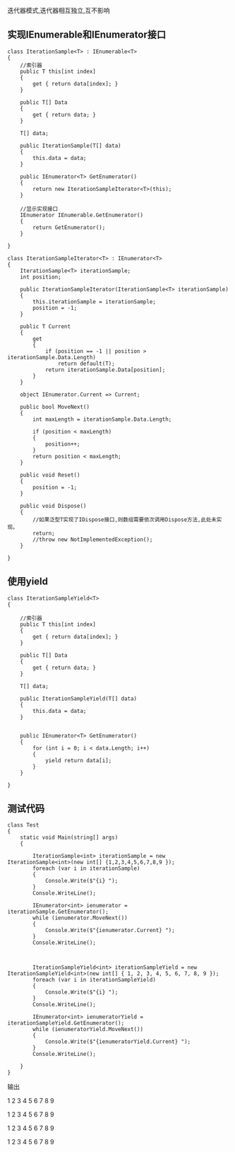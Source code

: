 


迭代器模式,迭代器相互独立,互不影响



## 实现IEnumerable和IEnumerator接口


	class IterationSample<T> : IEnumerable<T>
    {
        //索引器
        public T this[int index]
        {
            get { return data[index]; }
        }

        public T[] Data
        {
            get { return data; }
        }

        T[] data;

        public IterationSample(T[] data)
        {
            this.data = data;
        }

        public IEnumerator<T> GetEnumerator()
        {
            return new IterationSampleIterator<T>(this);
        }

        //显示实现接口
        IEnumerator IEnumerable.GetEnumerator()
        {
            return GetEnumerator();
        }

    }

    class IterationSampleIterator<T> : IEnumerator<T>
    {
        IterationSample<T> iterationSample;
        int position;

        public IterationSampleIterator(IterationSample<T> iterationSample)
        {
            this.iterationSample = iterationSample;
            position = -1;
        }

        public T Current
        {
            get
            {
                if (position == -1 || position > iterationSample.Data.Length)
                    return default(T);
                return iterationSample.Data[position];
            }
        }

        object IEnumerator.Current => Current;

        public bool MoveNext()
        {
            int maxLength = iterationSample.Data.Length;

            if (position < maxLength)
            {
                position++;
            }
            return position < maxLength;
        }

        public void Reset()
        {
            position = -1;
        }

        public void Dispose()
        {
            //如果泛型T实现了IDispose接口,则数组需要依次调用Dispose方法,此处未实现。
            return;
            //throw new NotImplementedException();
        }

    }


## 使用yield

    class IterationSampleYield<T>
    {
        
        //索引器
        public T this[int index]
        {
            get { return data[index]; }
        }

        public T[] Data
        {
            get { return data; }
        }

        T[] data;

        public IterationSampleYield(T[] data)
        {
            this.data = data;
        }

         
        public IEnumerator<T> GetEnumerator()
        {
            for (int i = 0; i < data.Length; i++)
            {
                yield return data[i];
            }
        }

    }



## 测试代码

	class Test
    {
        static void Main(string[] args)
        {
            
            IterationSample<int> iterationSample = new IterationSample<int>(new int[] {1,2,3,4,5,6,7,8,9 });
            foreach (var i in iterationSample)
            {
                Console.Write($"{i} ");
            }
            Console.WriteLine();

            IEnumerator<int> ienumerator = iterationSample.GetEnumerator();
            while (ienumerator.MoveNext())
            {
                Console.Write($"{ienumerator.Current} ");
            }
            Console.WriteLine();



            IterationSampleYield<int> iterationSampleYield = new IterationSampleYield<int>(new int[] { 1, 2, 3, 4, 5, 6, 7, 8, 9 });
            foreach (var i in iterationSampleYield)
            {
                Console.Write($"{i} ");
            }
            Console.WriteLine();

            IEnumerator<int> ienumeratorYield = iterationSampleYield.GetEnumerator();
            while (ienumeratorYield.MoveNext())
            {
                Console.Write($"{ienumeratorYield.Current} ");
            }
            Console.WriteLine();

        }
    }


输出

1 2 3 4 5 6 7 8 9 

1 2 3 4 5 6 7 8 9 

1 2 3 4 5 6 7 8 9 

1 2 3 4 5 6 7 8 9 